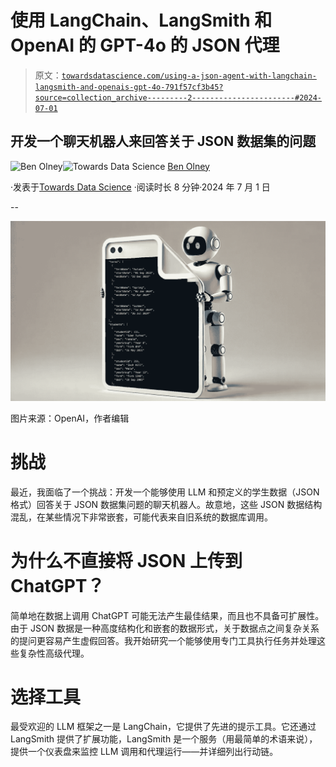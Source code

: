 # 使用 LangChain、LangSmith 和 OpenAI 的 GPT-4o 的 JSON 代理

> 原文：[`towardsdatascience.com/using-a-json-agent-with-langchain-langsmith-and-openais-gpt-4o-791f57cf3b45?source=collection_archive---------2-----------------------#2024-07-01`](https://towardsdatascience.com/using-a-json-agent-with-langchain-langsmith-and-openais-gpt-4o-791f57cf3b45?source=collection_archive---------2-----------------------#2024-07-01)

## 开发一个聊天机器人来回答关于 JSON 数据集的问题

[](https://medium.com/@ben_olney?source=post_page---byline--791f57cf3b45--------------------------------)![Ben Olney](https://medium.com/@ben_olney?source=post_page---byline--791f57cf3b45--------------------------------)[](https://towardsdatascience.com/?source=post_page---byline--791f57cf3b45--------------------------------)![Towards Data Science](https://towardsdatascience.com/?source=post_page---byline--791f57cf3b45--------------------------------) [Ben Olney](https://medium.com/@ben_olney?source=post_page---byline--791f57cf3b45--------------------------------)

·发表于[Towards Data Science](https://towardsdatascience.com/?source=post_page---byline--791f57cf3b45--------------------------------) ·阅读时长 8 分钟·2024 年 7 月 1 日

--

![](img/5ed9db195474193bb9bbb69eabb5b560.png)

图片来源：OpenAI，作者编辑

# 挑战

最近，我面临了一个挑战：开发一个能够使用 LLM 和预定义的学生数据（JSON 格式）回答关于 JSON 数据集问题的聊天机器人。故意地，这些 JSON 数据结构混乱，在某些情况下非常嵌套，可能代表来自旧系统的数据库调用。

# 为什么不直接将 JSON 上传到 ChatGPT？

简单地在数据上调用 ChatGPT 可能无法产生最佳结果，而且也不具备可扩展性。由于 JSON 数据是一种高度结构化和嵌套的数据形式，关于数据点之间复杂关系的提问更容易产生虚假回答。我开始研究一个能够使用专门工具执行任务并处理这些复杂性高级代理。

# 选择工具

最受欢迎的 LLM 框架之一是 LangChain，它提供了先进的提示工具。它还通过 LangSmith 提供了扩展功能，LangSmith 是一个服务（用最简单的术语来说），提供一个仪表盘来监控 LLM 调用和代理运行——并详细列出行动链。
